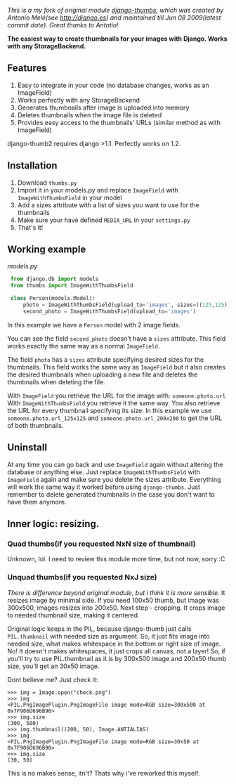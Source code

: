 _This is a my fork of original module [django-thumbs](http://code.google.com/p/django-thumbs/), which was created by Antonio Melé(see http://django.es) and maintained till Jun 08 2009(latest commit date). Great thanks to Antotio!_

**The easiest way to create thumbnails for your images with Django. Works with any StorageBackend.**

## Features

1. Easy to integrate in your code (no database changes, works as an ImageField)
2. Works perfectly with any StorageBackend
3. Generates thumbnails after image is uploaded into memory
4. Deletes thumbnails when the image file is deleted
5. Provides easy access to the thumbnails' URLs (similar method as with ImageField)

django-thumb2 requires django >1.1. Perfectly works on 1.2.

## Installation

1. Download `thumbs.py`
2. Import it in your models.py and replace `ImageField` with `ImageWithThumbsField` in your model
3. Add a sizes attribute with a list of sizes you want to use for the thumbnails
4. Make sure your have defined `MEDIA_URL` in your `settings.py`
5. That's it!

## Working example

_models.py_
```python
 from django.db import models
 from thumbs import ImageWithThumbsField

 class Person(models.Model):
     photo = ImageWithThumbsField(upload_to='images', sizes=((125,125),(200,200)))
     second_photo = ImageWithThumbsField(upload_to='images')
```

In this example we have a `Person` model with 2 image fields.

You can see the field `second_photo` doesn't have a `sizes` attribute. This field works exactly the same way as a normal `ImageField`.

The field `photo` has a `sizes` attribute specifying desired sizes for the thumbnails. This field works the same way as `ImageField` but it also creates the desired thumbnails when uploading a new file and deletes the thumbnails when deleting the file.

With `ImageField` you retrieve the URL for the image with: `someone.photo.url` With `ImageWithThumbsField` you retrieve it the same way. You also retrieve the URL for every thumbnail specifying its size: In this example we use `someone.photo.url_125x125` and `someone.photo.url_200x200` to get the URL of both thumbnails.

## Uninstall

At any time you can go back and use `ImageField` again without altering the database or anything else. Just replace `ImageWithThumbsField` with `ImageField` again and make sure you delete the sizes attribute. Everything will work the same way it worked before using `django-thumbs`. Just remember to delete generated thumbnails in the case you don't want to have them anymore.

## Inner logic: resizing.

### Quad thumbs(if you requested NxN size of thumbnail)
Unknown, lol. I need to review this module more time, but not now, sorry :C

### Unquad thumbs(if you requested NxJ size)
_There is difference beyond original module, but i think it is more sensible._
It resizes image by minimal side. If you need 100x50 thumb, but image was 300x500, images resizes into 200x50.
Next step - cropping. It crops image to needed thumbnail size, making it centered.

Original logic keeps in the PIL, because django-thumb just calls `PIL.thumbnail` with needed size as argument.
So, it just fits image into needed size, what makes whitespace in the bottom or right size of image. No! It doesn't makes whitespaces, it just crops all canvas, not a layer! So, if you'll try to use PIL.thumbnail as it is by 300x500 image and 200x50 thumb size, you'll get an 30x50 image.

Dont believe me? Just check it:

    >>> img = Image.open("check.png")
    >>> img
    <PIL.PngImagePlugin.PngImageFile image mode=RGB size=300x500 at 0x7F906D696B90>
    >>> img.size
    (300, 500)
    >>> img.thumbnail((200, 50), Image.ANTIALIAS)
    >>> img
    <PIL.PngImagePlugin.PngImageFile image mode=RGB size=30x50 at 0x7F906D696B90>
    >>> img.size
    (30, 50)

This is no makes sense, itn't? Thats why i've reworked this myself.
